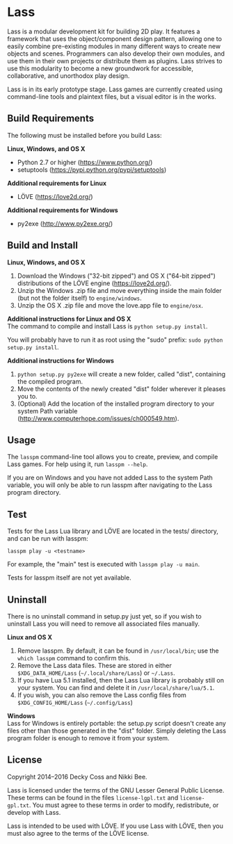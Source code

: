 Lass
====

Lass is a modular development kit for building 2D play. It features a framework that uses the object/component design pattern, allowing one to easily combine pre-existing modules in many different ways to create new objects and scenes. Programmers can also develop their own modules, and use them in their own projects or distribute them as plugins. Lass strives to use this modularity to become a new groundwork for accessible, collaborative, and unorthodox play design.

Lass is in its early prototype stage. Lass games are currently created using command-line tools and plaintext files, but a visual editor is in the works.

Build Requirements
------------------

The following must be installed before you build Lass:

**Linux, Windows, and OS X**  
* Python 2.7 or higher (https://www.python.org/)
* setuptools (https://pypi.python.org/pypi/setuptools)

**Additional requirements for Linux**  
* LÖVE (https://love2d.org/)

**Additional requirements for Windows**  
* py2exe (http://www.py2exe.org/)

Build and Install
-----------------

**Linux, Windows, and OS X**  
1. Download the Windows ("32-bit zipped") and OS X ("64-bit zipped") distributions of the LÖVE engine (https://love2d.org/).  
2. Unzip the Windows .zip file and move everything inside the main folder (but not the folder itself) to `engine/windows`.  
3. Unzip the OS X .zip file and move the love.app file to `engine/osx`.

**Additional instructions for Linux and OS X**  
The command to compile and install Lass is `python setup.py install`.

You will probably have to run it as root using the "sudo" prefix: `sudo python setup.py install`.

**Additional instructions for Windows**  
1. `python setup.py py2exe` will create a new folder, called "dist", containing the compiled program.  
2. Move the contents of the newly created "dist" folder wherever it pleases you to.  
3. (Optional) Add the location of the installed program directory to your system Path variable (http://www.computerhope.com/issues/ch000549.htm).

Usage
-----

The `lasspm` command-line tool allows you to create, preview, and compile Lass games. For help using it, run `lasspm --help`.

If you are on Windows and you have not added Lass to the system Path variable, you will only be able to run lasspm after navigating to the Lass program directory.

Test
----

Tests for the Lass Lua library and LÖVE are located in the tests/ directory, and can be run with lasspm:

`lasspm play -u <testname>`

For example, the "main" test is executed with `lasspm play -u main`.

Tests for lasspm itself are not yet available.

Uninstall
---------

There is no uninstall command in setup.py just yet, so if you wish to uninstall Lass you will need to remove all associated files manually.

**Linux and OS X**  
1. Remove lasspm. By default, it can be found in `/usr/local/bin`; use the `which lasspm` command to confirm this.  
2. Remove the Lass data files. These are stored in either `$XDG_DATA_HOME/Lass` (`~/.local/share/Lass`) or `~/.Lass`.  
3. If you have Lua 5.1 installed, then the Lass Lua library is probably still on your system. You can find and delete it in `/usr/local/share/lua/5.1`.  
4. If you wish, you can also remove the Lass config files from `$XDG_CONFIG_HOME/Lass` (`~/.config/Lass`)

**Windows**  
Lass for Windows is entirely portable: the setup.py script doesn't create any files other than those generated in the "dist" folder. Simply deleting the Lass program folder is enough to remove it from your system.

License
-------

Copyright 2014–2016 Decky Coss and Nikki Bee.

Lass is licensed under the terms of the GNU Lesser General Public License. These terms can be found in the files `license-lgpl.txt` and `license-gpl.txt`. You must agree to these terms in order to modify, redistribute, or develop with Lass.

Lass is intended to be used with LÖVE. If you use Lass with LÖVE, then you must also agree to the terms of the LÖVE license.

